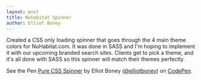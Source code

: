 ```yaml
---
layout: post
title: Nuhabitat Spinner
author: Elliot Boney
---
```

Created a CSS only loading spinner that goes through the 4 main theme colors for NuHabitat.com. It was done in SASS and I'm hoping to implement it with our upcoming branded search sites. Clients get to pick a theme, and it's all done with SASS so this spinner will match their themes perfectly.

<p data-height="150" data-theme-id="13178" data-slug-hash="pvQyjX" data-default-tab="result" data-user="elliotboney" class='codepen'>
  See the Pen <a href='http://codepen.io/elliotboney/pen/pvQyjX/'>Pure CSS Spinner</a> by Elliot Boney (<a href='http://codepen.io/elliotboney'>@elliotboney</a>) on <a href='http://codepen.io'>CodePen</a>.</p>
